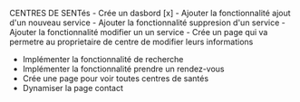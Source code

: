 
CENTRES DE SENTés
    - Crée un dasbord [x]
    - Ajouter la fonctionnalité ajout d'un nouveau service
    - Ajouter la fonctionnalité suppresion d'un service
    - Ajouter la fonctionnalité modifier un un service
    - Crée un page qui va permetre au proprietaire de centre de modifier leurs informations

- Implémenter la fonctionnalité de recherche 
- Implémenter la fonctionnalité prendre un rendez-vous
- Crée une page pour voir toutes centres de santés
- Dynamiser la page contact
